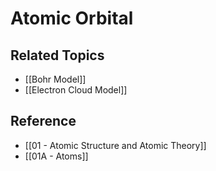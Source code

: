 # Atomic Orbital

## Related Topics

- [[Bohr Model]]
- [[Electron Cloud Model]]

## Reference

- [[01 - Atomic Structure and Atomic Theory]]
- [[01A - Atoms]]

